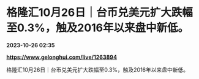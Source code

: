 # 格隆汇10月26日｜台币兑美元扩大跌幅至0.3%，触及2016年以来盘中新低。

**2023-10-26 02:35**

**https://www.gelonghui.com/live/1263894**

格隆汇10月26日｜台币兑美元扩大跌幅至0.3%，触及2016年以来盘中新低。